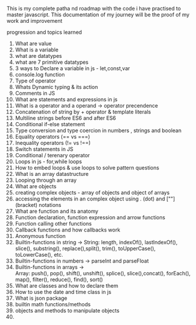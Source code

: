 This is my complete patha nd roadmap with the code i have practised to master javascript.
This documentation of my journey will be the proof of my work and improvement 

progression and topics learned 
1.  What are value 
2.  What is a variable 
3.  what are datatypes
4.  what are 7 primitive datatypes
5.  3 ways to Declare a variable in js - let,const,var
6.  console.log function
7.  Type of operator 
8.  Whats Dynamic typing & its action
9.  Comments in JS
10. What are statements and expressions in js 
11. What is a operator and a operand  -> operator precendence
12. Concatenation of string by + operator & template literals
13. Multiline strings before ES6 and after ES6 
14. Conditional if-else statement
15. Type conversion and type coercion in numbers , strings and boolean
16. Equality operators (== vs ===)
17. Inequality operators (!= vs !==)
18. Switch statements in JS
19. Conditional / terenary operator
20. Loops in js - for,while loops
21. How to embed loops & use loops to solve pattern questions
22. What is an array datastructure
23. Looping through an array 
24. What are objects
25. creating complex objects - array of objects and object of arrays
26. accessing the elements in an complex object using . (dot) and [""] (bracket) notations
27. What are function and its anatomy
28. Function declaration, function expression and arrow functions 
29. Function calling other functions
30. Callback functions and how callbacks work
31. Anonymous function
32. Builtin-functions in string -> 
     String: length, indexOf(), lastIndexOf(), slice(), substring(), replace(),split(), trim(), toUpperCase(), toLowerCase(), etc.
33. Builtin-functions in numbers -> parseInt and parseFloat
34. Builtin-functions in arrays ->  
    Array:   push(), pop(), shift(), unshift(), splice(), slice(),concat(), forEach(), map(), filter(), reduce(), find(), sort()
35. What are classes and how to declare them
36. How to use the date and time class in js
37. What is json package
38. builtin math functions/methods
39. objects and methods to manipulate objects 
40. 
